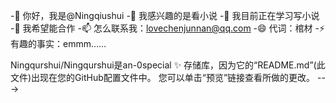-👋 你好，我是@Ningqiushui
-👀 我感兴趣的是看小说
-🌱 我目前正在学习写小说
-💞️ 我希望能合作
-📫 怎么联系我：lovechenjunnan@qq.com
-😄 代词：棺材
-⚡ 有趣的事实：emmm……


Ningqurshui/Ningqurshui是an-0special ✨ 存储库，因为它的“README.md”(此文件)出现在您的GitHub配置文件中。
您可以单击“预览”链接查看所做的更改。
--->
